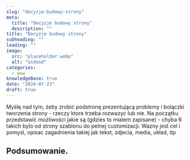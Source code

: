 ```yaml
---
slug: "decyzje-budowy-strony"
meta:
  title: "Decyzje budowy strony"
  description: ""
title: "Decyzje budowy strony"
subheading: ""
leading: ""
image:
  src: "placeholder.webp"
  alt: "asdasd"
categories:
  - www
knowledgeBase: true
date: "2024-07-23"
draft: true
---
```


Myślę nad tym, żeby zrobić podstronę prezentującą problemy i bolączki tworzenia strony - rzeczy ktore trzeba rozwazyc lub nie. Na początku przedstawić możliwości jakie są (gdzies to mialem zapisane) - chyba 6 takich bylo od strony szablonu do pelnej customizacji. Wazny jest cel i pomysl, opisac zagadnienia takiej jak tekst, zdjecia, media, układ, itp

## Podsumowanie.

